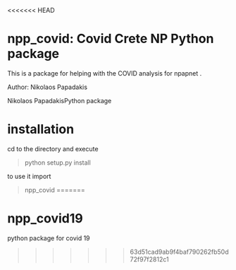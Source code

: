 <<<<<<< HEAD
# npp_covid: Covid Crete NP Python package 

This is a package for helping with the COVID analysis for npapnet . 

Author: Nikolaos Papadakis

Nikolaos PapadakisPython package


# installation

cd to the directory and execute

> python setup.py install

to use it import 

> npp_covid
=======
# npp_covid19
python package for covid 19
>>>>>>> 63d51cad9ab9f4baf790262fb50d72f97f2812c1
